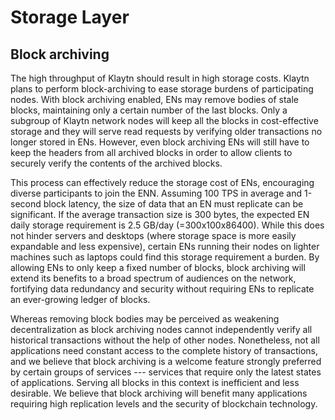 # Storage Layer <a id="storage-layer"></a>

## Block archiving <a id="block-archiving"></a>

The high throughput of Klaytn should result in high storage costs. Klaytn plans to perform block-archiving to ease storage burdens of participating nodes. With block archiving enabled, ENs may remove bodies of stale blocks, maintaining only a certain number of the last blocks. Only a subgroup of Klaytn network nodes will keep all the blocks in cost-effective storage and they will serve read requests by verifying older transactions no longer stored in ENs. However, even block archiving ENs will still have to keep the headers from all archived blocks in order to allow clients to securely verify the contents of the archived blocks.

This process can effectively reduce the storage cost of ENs, encouraging diverse participants to join the ENN. Assuming 100 TPS in average and 1-second block latency, the size of data that an EN must replicate can be significant. If the average transaction size is 300 bytes, the expected EN daily storage requirement is 2.5 GB/day (=300x100x86400). While this does not hinder servers and desktops (where storage space is more easily expandable and less expensive), certain ENs running their nodes on lighter machines such as laptops could find this storage requirement a burden. By allowing ENs to only keep a fixed number of blocks, block archiving will extend its benefits to a broad spectrum of audiences on the network, fortifying data redundancy and security without requiring ENs to replicate an ever-growing ledger of blocks.

Whereas removing block bodies may be perceived as weakening decentralization as block archiving nodes cannot independently verify all historical transactions without the help of other nodes. Nonetheless, not all applications need constant access to the complete history of transactions, and we believe that block archiving is a welcome feature strongly preferred by certain groups of services --- services that require only the latest states of applications. Serving all blocks in this context is inefficient and less desirable. We believe that block archiving will benefit many applications requiring high replication levels and the security of blockchain technology.
